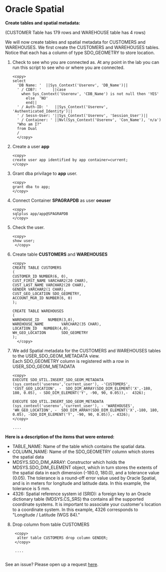 
# Oracle Spatial  

**Create tables and spatial metadata:**

 (CUSTOMER Table has 179 rows and WAREHOUSE table has 4 rows)


 We will now create tables and spatial metadata for CUSTOMERS and WAREHOUSES. 
 We first create the CUSTOMERS and WAREHOUSES tables. Notice that each has a column of type SDO_GEOMETRY to store location. 

1. Check to see who you are connected as. At any point in the lab you can run this script to see who or where you are connected.  

    ````
    <copy>
    select
      'DB Name: '  ||Sys_Context('Userenv', 'DB_Name')||
      ' / CDB?: '     ||case
        when Sys_Context('Userenv', 'CDB_Name') is not null then 'YES'
          else  'NO'
          end||
      ' / Auth-ID: '   ||Sys_Context('Userenv', 'Authenticated_Identity')||
      ' / Sessn-User: '||Sys_Context('Userenv', 'Session_User')||
      ' / Container: ' ||Nvl(Sys_Context('Userenv', 'Con_Name'), 'n/a')
      "Who am I?"
      from Dual
      /
      </copy>
    ````

    
2. Create a  user **app**

    ````
    <copy>
    create user app identified by app container=current;
    </copy>
    ````
    
3. Grant dba privilage to **app** user.

    ````
    <copy>
    grant dba to app;
    </copy>
    ````
   
4. Connect Container **SPAGRAPDB** as user **oeuser**

    ````
    <copy>
    sqlplus app/app@SPAGRAPDB
    </copy>
    ````
   
5. Check the user.

    ````
    <copy>
    show user;
     </copy>
   
   ````

6. Create  table **CUSTOMERS**  and **WAREHOUSES** 

    ````
    <copy>
    CREATE TABLE CUSTOMERS
    ( 
    CUSTOMER_ID NUMBER(6, 0),
    CUST_FIRST_NAME VARCHAR2(20 CHAR),
    CUST_LAST_NAME VARCHAR2(20 CHAR), 
    GENDER VARCHAR2(1 CHAR), 
    CUST_GEO_LOCATION SDO_GEOMETRY,
    ACCOUNT_MGR_ID NUMBER(6, 0)
    );
  
    CREATE TABLE WAREHOUSES
    (
    WAREHOUSE_ID    NUMBER(3,0), 
    WAREHOUSE_NAME        VARCHAR2(35 CHAR), 
    LOCATION_ID   NUMBER(4,0), 
    WH_GEO_LOCATION       SDO_GEOMETRY
    );
      </copy>

    ````

  
7. We add Spatial metadata for the CUSTOMERS and WAREHOUSES tables to the USER_SDO_GEOM_METADATA view.   
    Each SDO_GEOMETRY column is registered with a row in USER_SDO_GEOM_METADATA

    ````
    <copy>
    EXECUTE SDO_UTIL.INSERT_SDO_GEOM_METADATA (sys_context('userenv','current_user'), -'CUSTOMERS', 
    'CUST_GEO_LOCATION', -  SDO_DIM_ARRAY(SDO_DIM_ELEMENT('X',-180, 180, 0.05), - SDO_DIM_ELEMENT('Y', -90, 90, 0.05)),-  4326);
  
    EXECUTE SDO_UTIL.INSERT_SDO_GEOM_METADATA (sys_context('userenv','current_user'), - 'WAREHOUSES', 
    'WH_GEO_LOCATION', -  SDO_DIM_ARRAY(SDO_DIM_ELEMENT('X',-180, 180, 0.05), -SDO_DIM_ELEMENT('Y', -90, 90, 0.05)),- 4326);
    </copy>  

    ....

**Here is a description of the items that were entered:**
   -	TABLE_NAME: Name of the table which contains the spatial data.
   -	COLUMN_NAME: Name of the SDO_GEOMETRY column which stores the spatial data
   -	MDSYS.SDO_DIM_ARRAY: Constructor which holds the MDSYS.SDO_DIM_ELEMENT object, which in turn stores the extents of 
        the spatial data  in each dimension (-180.0, 180.0), and a tolerance value (0.05). The tolerance is a round-off error value used by Oracle Spatial, and is in meters for longitude and latitude data. In this example, the tolerance is 5 mm.
   -	4326: Spatial reference system id (SRID): a foreign key to an Oracle dictionary table (MDSYS.CS_SRS) tha  contains all the     supported coordinate systems. It is important to associate your customer's location to a coordinate system. In this example, 4326    corresponds to "Longitude / Latitude (WGS 84)."

8. Drop column from table CUSTOMERS
   
   ````
    <copy>    
     alter table CUSTOMERS drop column GENDER;
    </copy>  

    ....


See an issue?  Please open up a request [here](https://github.com/oracle/learning-library/issues).